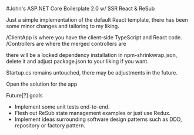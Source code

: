#John's ASP.NET Core Boilerplate 2.0 w/ SSR React & ReSub

Just a simple implementation of the default React template, there has been some minor changes and tailoring to my liking.

/ClientApp is where you have the client-side TypeScript and React code.
/Controllers are where the merged controllers are

there will be a locked dependency installation in npm-shrinkwrap.json, delete it and adjust package.json to your liking if you want.

Startup.cs remains untouched, there may be adjustments in the future.

Open the solution for the app

Future[?] goals
- Implement some unit tests end-to-end.
- Flesh out ReSub state management examples or just use Redux.
- Implement ideas surrounding software design patterns such as DDD, repository or factory pattern.


